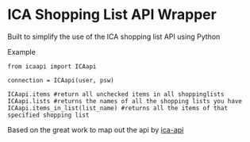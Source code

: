 # ICA Shopping List API Wrapper

Built to simplify the use of the ICA shopping list API using Python

Example 

    from icaapi import ICAapi
    
    connection = ICAapi(user, psw)
    
    ICAapi.items #return all unchecked items in all shoppinglists
    ICAapi.lists #returns the names of all the shopping lists you have
    ICAapi.items_in_list(list_name) #returns all the items of that specified shopping list


Based on the great work to map out the api by [ica-api](https://github.com/svendahlstrand/ica-api)
